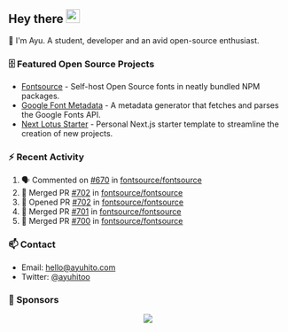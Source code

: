 ## Hey there <img src="https://media.giphy.com/media/hvRJCLFzcasrR4ia7z/giphy.gif" width="25" height="25">

📝 I'm Ayu. A student, developer and an avid open-source enthusiast.

### 🗄 Featured Open Source Projects

- [Fontsource](https://github.com/fontsource/fontsource) - Self-host Open Source fonts in neatly bundled NPM packages.
- [Google Font Metadata](https://github.com/fontsource/google-font-metadata) - A metadata generator that fetches and parses the Google Fonts API.
- [Next Lotus Starter](https://github.com/DecliningLotus/next-lotus-starter) - Personal Next.js starter template to streamline the creation of new projects.

### ⚡ Recent Activity

<!--START_SECTION:activity-->

1. 🗣 Commented on [#670](https://github.com/fontsource/fontsource/issues/670) in [fontsource/fontsource](https://github.com/fontsource/fontsource)
2. 🎉 Merged PR [#702](https://github.com/fontsource/fontsource/pull/702) in [fontsource/fontsource](https://github.com/fontsource/fontsource)
3. 💪 Opened PR [#702](https://github.com/fontsource/fontsource/pull/702) in [fontsource/fontsource](https://github.com/fontsource/fontsource)
4. 🎉 Merged PR [#701](https://github.com/fontsource/fontsource/pull/701) in [fontsource/fontsource](https://github.com/fontsource/fontsource)
5. 🎉 Merged PR [#700](https://github.com/fontsource/fontsource/pull/700) in [fontsource/fontsource](https://github.com/fontsource/fontsource)
<!--END_SECTION:activity-->

### 📫 Contact

- Email: hello@ayuhito.com
- Twitter: [@ayuhitoo](https://twitter.com/ayuhitoo)

### :sparkling_heart: Sponsors

<p align="center">
  <a href="https://cdn.jsdelivr.net/gh/ayuhito/ayuhito/sponsors.svg">
    <img src='https://cdn.jsdelivr.net/gh/ayuhito/ayuhito/sponsors.svg'/>
  </a>
</p>
